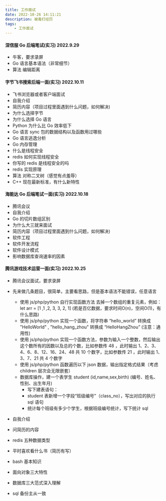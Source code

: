 ```yaml
---
title: 工作面试
date: 2022-10-26 14:11:21
description: 被毒打经历
tags:
    - 工作面试
---
```

#### 深信服 Go 后端笔试(实习) 2022.9.29
- 牛客，要求录屏
- Go 语言基本语法（非常细节）
- 算法 编辑距离 


#### 字节飞书搜索后端一面(实习) 2022.10.11
- 飞书浏览器或者客户端面试
- 自我介绍
- 简历内容（项目过程里面遇到什么问题，如何解决)
- 为什么选择字节
- 为什么选择 Go 语言
- Python 为什么比 Go 效率低下
- Go 语言 sync 包的数据结构以及函数用过哪些
- Go 语言逃逸分析
- Go 内存管理
- 什么是线程安全
- redis 如何实现线程安全
- 你写的 redis 是线程安全的吗
- redis 实现原理
- 算法 对称二叉树（感觉有点羞辱）
- C++ 现在最新标准，有什么新特性

#### 海能达 Go 后端笔试一面(实习) 2022.10.18
- 腾讯会议
- 自我介绍
- Go 的切片数组区别
- 为什么大三就来面试
- 简历内容（项目过程里面遇到什么问题，如何解决)
- 软件工程
- 软件开发流程
- 软件设计模式
- 影响数据库查询速率的因素
 
#### 腾讯游戏技术运营一面(实习) 2022.10.25
- 腾讯会议面试，要求录屏
- 先来做几条题目，很简单，主要看思路，但是基本语法不能错误，任意语言

	- 使用 js/php/python 自行实现函数方法 去掉一个数组的重复元素，例如：let arr = [1 ,1 ,2, 3, 3, 2, 1] (若是百亿数据，要求时间O(n)，空间O(1)，有什么思路)
	- 使用 js/php/python 实现一个函数，将字符串 “hello_world” 转换成 "HelloWorld" , "hello_hang_zhou" 转换成 “HelloHangZhou” (注意：通用性)
	- 使用 js/php/python 实现一个函数方法，参数为输入一个整数，然后输出这个数所有的因数以及总的个数，比如参数传 48 ，此时输出 1、2、3、4、6、8、12、16、24、48 共 10 个数字，比如参数传 21 ，此时输出 1、3、7、21 共 4 个数字
	- 使用 js/php/python 函数遍历以下 json 数据，输出指定格式结果（考虑 children 层次会无限嵌套）	
	- 数据库操作，建一个表学生 student (id,name,sex,birth) (编号、姓名、性别、出生年月)
		- 写下建表语句：
		- student 表新增一个字段“班级编号”（class_no），写出对应的执行 sql 语句
		- 统计每个班级有多少个学生，根据班级编号统计，写下统计 sql
- 自我介绍
- 问简历的内容
- redis 五种数据类型
- 平时喜欢看什么书（简历有写）
- bash 基本知识
- 面向对象三大特性
- 数据库三大范式深入理解
- sql 备份主从一致




